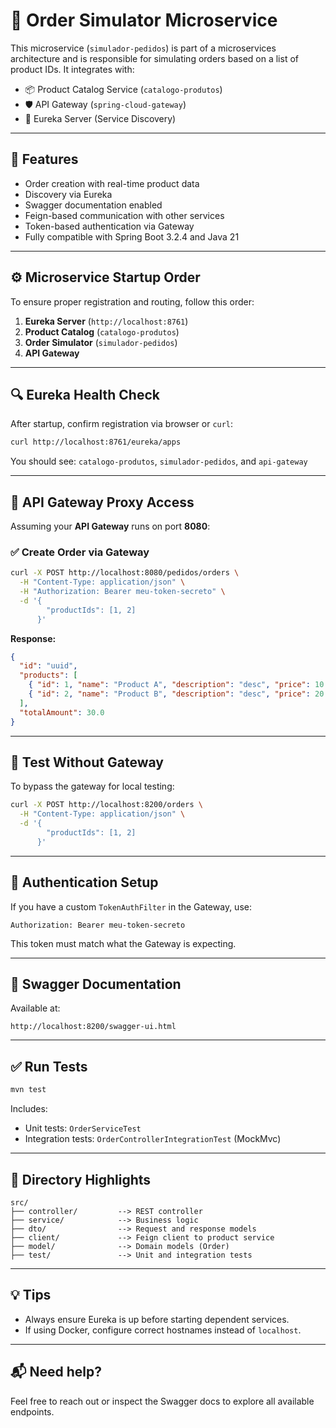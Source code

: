 
# 🛒 Order Simulator Microservice

This microservice (`simulador-pedidos`) is part of a microservices architecture and is responsible for simulating orders based on a list of product IDs. It integrates with:

- 📦 Product Catalog Service (`catalogo-produtos`)
- 🛡️ API Gateway (`spring-cloud-gateway`)
- 🔎 Eureka Server (Service Discovery)

---

## 📌 Features

- Order creation with real-time product data
- Discovery via Eureka
- Swagger documentation enabled
- Feign-based communication with other services
- Token-based authentication via Gateway
- Fully compatible with Spring Boot 3.2.4 and Java 21

---

## ⚙️ Microservice Startup Order

To ensure proper registration and routing, follow this order:

1. **Eureka Server** (`http://localhost:8761`)
2. **Product Catalog** (`catalogo-produtos`)
3. **Order Simulator** (`simulador-pedidos`)
4. **API Gateway**

---

## 🔍 Eureka Health Check

After startup, confirm registration via browser or `curl`:

```bash
curl http://localhost:8761/eureka/apps
```

You should see: `catalogo-produtos`, `simulador-pedidos`, and `api-gateway`

---

## 🚀 API Gateway Proxy Access

Assuming your **API Gateway** runs on port **8080**:

### ✅ Create Order via Gateway

```bash
curl -X POST http://localhost:8080/pedidos/orders \
  -H "Content-Type: application/json" \
  -H "Authorization: Bearer meu-token-secreto" \
  -d '{
        "productIds": [1, 2]
      }'
```

**Response:**

```json
{
  "id": "uuid",
  "products": [
    { "id": 1, "name": "Product A", "description": "desc", "price": 10.0 },
    { "id": 2, "name": "Product B", "description": "desc", "price": 20.0 }
  ],
  "totalAmount": 30.0
}
```

---

## 🧪 Test Without Gateway

To bypass the gateway for local testing:

```bash
curl -X POST http://localhost:8200/orders \
  -H "Content-Type: application/json" \
  -d '{
        "productIds": [1, 2]
      }'
```

---

## 🔐 Authentication Setup

If you have a custom `TokenAuthFilter` in the Gateway, use:

```http
Authorization: Bearer meu-token-secreto
```

This token must match what the Gateway is expecting.

---

## 📘 Swagger Documentation

Available at:
```
http://localhost:8200/swagger-ui.html
```

---

## ✅ Run Tests

```bash
mvn test
```

Includes:
- Unit tests: `OrderServiceTest`
- Integration tests: `OrderControllerIntegrationTest` (MockMvc)

---

## 📁 Directory Highlights

```
src/
├── controller/         --> REST controller
├── service/            --> Business logic
├── dto/                --> Request and response models
├── client/             --> Feign client to product service
├── model/              --> Domain models (Order)
├── test/               --> Unit and integration tests
```

---

## 💡 Tips

- Always ensure Eureka is up before starting dependent services.
- If using Docker, configure correct hostnames instead of `localhost`.

---

## 📬 Need help?

Feel free to reach out or inspect the Swagger docs to explore all available endpoints.
